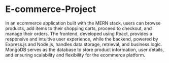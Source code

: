 # E-commerce-Project
In an ecommerce application built with the MERN stack, users can browse products, add items to their shopping carts, proceed to checkout, and manage their orders. The frontend, developed using React, provides a responsive and intuitive user experience, while the backend, powered by Express.js and Node.js, handles data storage, retrieval, and business logic. MongoDB serves as the database to store product information, user details, and ensuring scalability and flexibility for the ecommerce platform.
